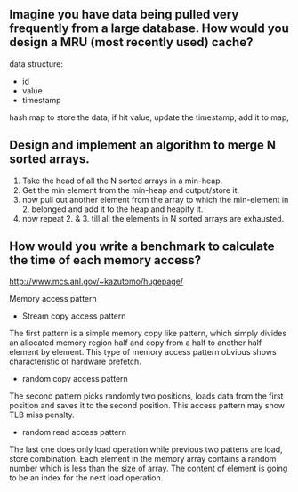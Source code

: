 ## Imagine you have data being pulled very frequently from a large database. How would you design a MRU (most recently used) cache?

data structure:
+ id
+ value
+ timestamp

hash map to store the data, if hit value, update the timestamp, add it to map,


## Design and implement an algorithm to merge N sorted arrays.
1. Take the head of all the N sorted arrays in a min-heap.
2. Get the min element from the min-heap and output/store it.
3. now pull out another element from the array to which the min-element in 2. belonged and add it to the heap and heapify it.
4. now repeat 2. & 3. till all the elements in N sorted arrays are exhausted.

## How would you write a benchmark to calculate the time of each memory access?
http://www.mcs.anl.gov/~kazutomo/hugepage/

Memory access pattern

+ Stream copy access pattern

The first pattern is a simple memory copy like pattern, which simply divides an allocated memory region half and copy from a half to another half element by element. This type of memory access pattern obvious shows characteristic of hardware prefetch.

+ random copy access pattern

The second pattern picks randomly two positions, loads data from the first position and saves it to the second position. This access pattern may show TLB miss penalty.

+ random read access pattern

The last one does only load operation while previous two pattens are load, store combination. Each element in the memory array contains a random number which is less than the size of array. The content of element is going to be an index for the next load operation.


